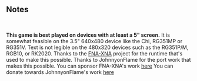 ## Notes
<br/>

**This game is best played on devices with at least a 5" screen.**  It is somewhat feasible on the 3.5" 640x480 device like the Chi, RG351MP or RG351V.  Text is not legible on the 480x320 devices such as the RG351P/M, RGB10, or RK2020.
Thanks to the [FNA-XNA](https://github.com/FNA-XNA/FNA) project for the runtime that's used to make this possible.
Thanks to JohnnyonFlame for the port work that makes this possible.
You can sponsor FNA-XNA's work [here](https://github.com/sponsors/flibitijibibo)
You can donate towards JohnnyonFlame's work [here](https://ko-fi.com/johnnyonflame)
<br/>

